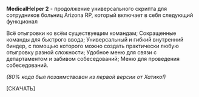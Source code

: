 **MedicalHelper 2** - продолжение универсального скрипта для сотрудников больниц Arizona RP, который включает в себя следующий функционал

Всё отыгровки ко всём существуещим командам;
Сокращенные команды для быстрого ввода;
Универсальный и гибкий внутренний биндер, с помощью которого можно создать практически любую отыгровку разной сложности;
Удобное меню для связи с департаментом и забивом собеседований;
Меню для проведения собеседований.

_(80% кода был позаимствован из первой версии от Хатико!)_

[СКАЧАТЬ]




